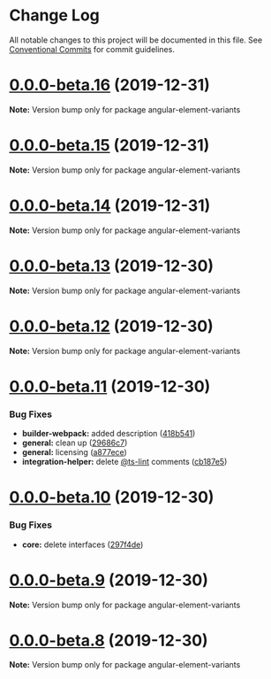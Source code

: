 # Change Log

All notable changes to this project will be documented in this file.
See [Conventional Commits](https://conventionalcommits.org) for commit guidelines.

# [0.0.0-beta.16](https://github.com/BioPhoton/angular-element-variants/compare/v0.0.0-beta.15...v0.0.0-beta.16) (2019-12-31)

**Note:** Version bump only for package angular-element-variants





# [0.0.0-beta.15](https://github.com/BioPhoton/angular-element-variants/compare/v0.0.0-beta.14...v0.0.0-beta.15) (2019-12-31)

**Note:** Version bump only for package angular-element-variants

# [0.0.0-beta.14](https://github.com/BioPhoton/angular-element-variants/compare/v0.0.0-beta.13...v0.0.0-beta.14) (2019-12-31)

**Note:** Version bump only for package angular-element-variants

# [0.0.0-beta.13](https://github.com/BioPhoton/angular-element-variants/compare/v0.0.0-beta.12...v0.0.0-beta.13) (2019-12-30)

**Note:** Version bump only for package angular-element-variants

# [0.0.0-beta.12](https://github.com/BioPhoton/angular-element-variants/compare/v0.0.0-beta.11...v0.0.0-beta.12) (2019-12-30)

**Note:** Version bump only for package angular-element-variants

# [0.0.0-beta.11](https://github.com/BioPhoton/angular-element-variants/compare/v0.0.0-beta.10...v0.0.0-beta.11) (2019-12-30)

### Bug Fixes

- **builder-webpack:** added description ([418b541](https://github.com/BioPhoton/angular-element-variants/commit/418b5410cfd542e74e92cf13e7eab2eed9732413))
- **general:** clean up ([29686c7](https://github.com/BioPhoton/angular-element-variants/commit/29686c757531863164710095f3fff162f9d9e1fc))
- **general:** licensing ([a877ece](https://github.com/BioPhoton/angular-element-variants/commit/a877ece59c3c4f4e158605699ec233d5f3793229))
- **integration-helper:** delete [@ts-lint](https://github.com/ts-lint) comments ([cb187e5](https://github.com/BioPhoton/angular-element-variants/commit/cb187e5b704b895871ee68a76f5177073a0476e6))

# [0.0.0-beta.10](https://github.com/BioPhoton/angular-element-variants/compare/v0.0.0-beta.9...v0.0.0-beta.10) (2019-12-30)

### Bug Fixes

- **core:** delete interfaces ([297f4de](https://github.com/BioPhoton/angular-element-variants/commit/297f4de0bee6d2f2a5fcb5a607e2eea6865bbbb7))

# [0.0.0-beta.9](https://github.com/BioPhoton/angular-element-variants/compare/v0.0.0-beta.8...v0.0.0-beta.9) (2019-12-30)

**Note:** Version bump only for package angular-element-variants

# [0.0.0-beta.8](https://github.com/BioPhoton/angular-element-variants/compare/v0.0.0-beta.6...v0.0.0-beta.8) (2019-12-30)

**Note:** Version bump only for package angular-element-variants
